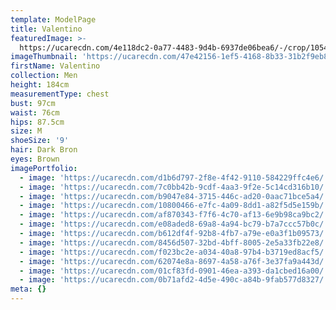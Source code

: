 ```yaml
---
template: ModelPage
title: Valentino
featuredImage: >-
  https://ucarecdn.com/4e118dc2-0a77-4483-9d4b-6937de06bea6/-/crop/1054x835/0,92/-/preview/
imageThumbnail: 'https://ucarecdn.com/47e42156-1ef5-4168-8b33-31b2f9eb8df2/'
firstName: Valentino
collection: Men
height: 184cm
measurementType: chest
bust: 97cm
waist: 76cm
hips: 87.5cm
size: M
shoeSize: '9'
hair: Dark Bron
eyes: Brown
imagePortfolio:
  - image: 'https://ucarecdn.com/d1b6d797-2f8e-4f42-9110-584229ffc4e6/'
  - image: 'https://ucarecdn.com/7c0bb42b-9cdf-4aa3-9f2e-5c14cd316b10/'
  - image: 'https://ucarecdn.com/b9047e84-3715-446c-ad20-0aac71bce5a4/'
  - image: 'https://ucarecdn.com/10800466-e7fc-4a09-8dd1-a82f5d5e159b/'
  - image: 'https://ucarecdn.com/af870343-f7f6-4c70-af13-6e9b98ca9bc2/'
  - image: 'https://ucarecdn.com/e08aded8-69a8-4a94-bc79-b7a7ccc57b0c/'
  - image: 'https://ucarecdn.com/b612df4f-92b8-4fb7-a79e-e0a3f1b09573/'
  - image: 'https://ucarecdn.com/8456d507-32bd-4bff-8005-2e5a33fb22e8/'
  - image: 'https://ucarecdn.com/f023bc2e-a034-40a8-97b4-b3719ed8acf5/'
  - image: 'https://ucarecdn.com/62074e8a-8697-4a58-a76f-3e37fa9a443d/'
  - image: 'https://ucarecdn.com/01cf83fd-0901-46ea-a393-da1cbed16a00/'
  - image: 'https://ucarecdn.com/0b71afd2-4d5e-490c-a84b-9fab577d8327/'
meta: {}
---
```


